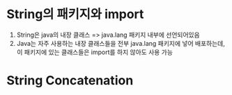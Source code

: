# String의 패키지와 import
1. String은 java의 내장 클래스 => java.lang 패키지 내부에 선언되어있음
2. Java는 자주 사용하는 내장 클래스들을 전부 java.lang 패키지에 넣어 배포하는데, 이 패키지에 있는 클래스들은 import를 하지 않아도 사용 가능
# String Concatenation
